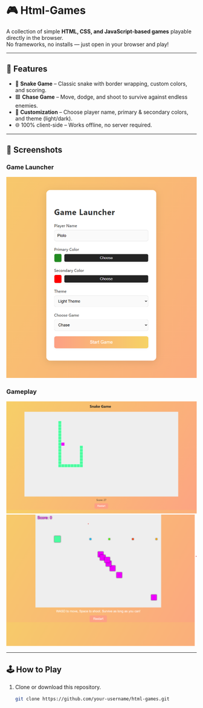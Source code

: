 # 🎮 Html-Games

A collection of simple **HTML, CSS, and JavaScript-based games** playable directly in the browser.  
No frameworks, no installs — just open in your browser and play!

---

## 🚀 Features
- 🐍 **Snake Game** – Classic snake with border wrapping, custom colors, and scoring.  
- 🟩 **Chase Game** – Move, dodge, and shoot to survive against endless enemies.  
- 🎨 **Customization** – Choose player name, primary & secondary colors, and theme (light/dark).  
- 🌐 100% client-side – Works offline, no server required.  

---

## 📸 Screenshots

### Game Launcher
![Index](sample-images/index.png)

### Gameplay
![Snake](sample-images/snake.png)
![Chase](sample-images/chase.png)

---

## 🕹️ How to Play
1. Clone or download this repository.
   ```bash
   git clone https://github.com/your-username/html-games.git
